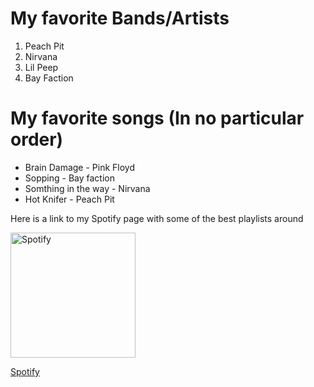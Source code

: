 # My favorite Bands/Artists

1. Peach Pit
2. Nirvana
3. Lil Peep
4. Bay Faction

# My favorite songs (In no particular order)

* Brain Damage - Pink Floyd
* Sopping - Bay faction
* Somthing in the way - Nirvana 
* Hot Knifer - Peach Pit

Here is a link to my Spotify page with some of the best playlists around

<img src="https://user-images.githubusercontent.com/89409962/138007044-d058552e-e5ba-4ff3-bafd-75bd13d3ba63.png" alt="Spotify" width="200"/>

[Spotify](https://open.spotify.com/user/12158294316?si=131f6a3d884c49ac)
